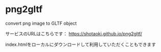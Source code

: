 # png2gltf
convert png image to GLTF object

サービスのURLはこちらです：
https://shotaoki.github.io/png2gltf/

index.htmlをローカルにダウンロードして利用していただくこともできます
